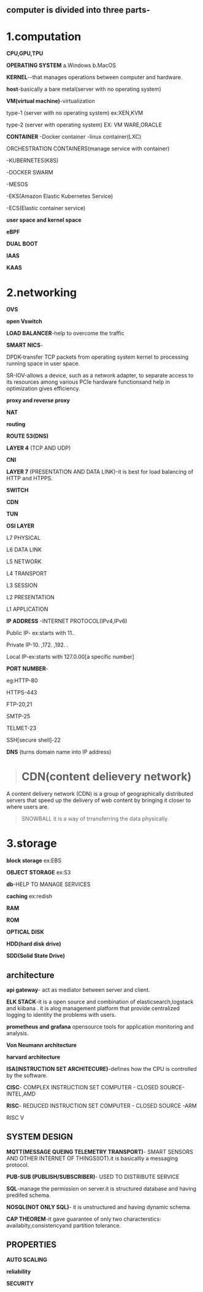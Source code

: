 ## computer is divided into three parts-

# 1.computation 

 **CPU,GPU,TPU**

**OPERATING SYSTEM**
a.Windows
b.MacOS

**KERNEL**--that manages operations between computer and hardware.

**host**-basically a bare metal(server with no operating system)

**VM(virtual machine)**-virtualization

  type-1 (server with no operating system) ex:XEN,KVM

  type-2 (server with operating system) EX: VM WARE,ORACLE

**CONTAINER**
  -Docker container
  -linux container(LXC)

  ORCHESTRATION CONTAINERS(manage service with container)
  
  -KUBERNETES(K8S)
  
  -DOCKER SWARM
  
  -MESOS
  
  -EKS(Amazon Elastic Kubernetes Service)
  
  -ECS(Elastic container service)  
  
  **user space and kernel space**

  **eBPF** 

  **DUAL BOOT**

   **IAAS**

  **KAAS**

# 2.networking

**OVS** 

**open Vswitch**

**LOAD BALANCER**-help to overcome the traffic

**SMART NICS**-

  DPDK-transfer TCP packets from operating system kernel to processing running space in user space.
  
  SR-IOV-allows a device, such as a network adapter, to separate access to its resources among various PCIe hardware functionsand help in optimization gives efficiency.
  
**proxy and reverse proxy**

**NAT**

**routing**

**ROUTE 53(DNS)**

**LAYER 4** (TCP AND UDP)
 
**CNI**

**LAYER 7** (PRESENTATION AND DATA LINK)-it is best for load balancing of HTTP and HTPPS.

**SWITCH**

**CDN**

**TUN**

**OSI LAYER**

 L7 PHYSICAL

 L6 DATA LINK
 
 L5 NETWORK 
 
 L4 TRANSPORT
 
 L3 SESSION
 
 L2 PRESENTATION

 L1 APPLICATION 

**IP ADDRESS** -INTERNET PROTOCOL(IPv4,IPv6)

  Public IP- ex:starts with 11..
 
  Private IP-10. ,172. ,192. . 

  Local IP-ex:starts with 127.0.00[a specific number]

**PORT NUMBER**-

eg:HTTP-80

HTTPS-443

FTP-20,21

SMTP-25

TELMET-23

SSH[secure shell]-22

**DNS** (turns domain name into IP address)

> # CDN(content delievery network)
A content delivery network (CDN) is a group of geographically distributed servers that speed up the delivery of web content by bringing it closer to where users are.

> SNOWBALL
  it is a way of trransferring the data physically.

# 3.storage 
 
**block storage** ex:EBS

**OBJECT STORAGE** ex:S3

 **db**-HELP TO MANAGE SERVICES

 **caching** ex:redish

**RAM**

**ROM**

**OPTICAL DISK**

**HDD(hard disk drive)**

**SDD(Solid State Drive)**

## architecture

**api gateway**- act as mediator between server and client.

**ELK STACK**-it is a open source and combination of elasticsearch,logstack and kiibana . it is alog management platform that provide centralized logging to identity the problems with users.

**prometheus and grafana** opensource tools for application monitoring and analysis. 

**Von Neumann architecture**

**harvard architecture**

**ISA(INSTRUCTION SET ARCHITECURE)**-defines how the CPU is controlled by the software.

**CISC**- COMPLEX INSTRUCTION SET COMPUTER - CLOSED SOURCE-INTEL,AMD

**RISC**- REDUCED INSTRUCTION SET COMPUTER - CLOSED SOURCE -ARM

  RISC V 
  
## SYSTEM DESIGN 

**MQTT(MESSAGE QUEING TELEMETRY TRANSPORT)**- SMART SENSORS AND OTHER INTERNET OF THINGS(IOT).it is basicallly a messaging protocol.

**PUB-SUB (PUBLISH/SUBSCRIBER)**- USED TO DISTRIBUTE SERVICE

**SQL**-manage the permission on server.it is structured database and having predifed schema.

**NOSQL(NOT ONLY SQL)**- it is unstructured and having dynamic schema.

**CAP THEOREM**-it gave guarantee of only two characterstics: availabity,consistencyand partition tolerance.

## PROPERTIES
**AUTO SCALING**

**reliability**

**SECURITY**

